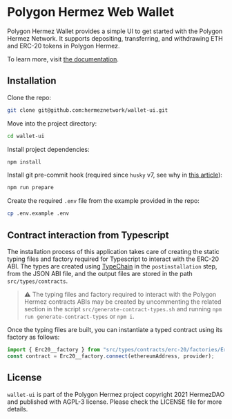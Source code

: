 # Polygon Hermez Web Wallet

Polygon Hermez Wallet provides a simple UI to get started with the Polygon Hermez Network. It supports depositing, transferring, and withdrawing ETH and ERC-20 tokens in Polygon Hermez.

To learn more, visit [the documentation](https://docs.hermez.io/#/users/hermez-wallet).

## Installation

Clone the repo:

```sh
git clone git@github.com:hermeznetwork/wallet-ui.git
```

Move into the project directory:

```sh
cd wallet-ui
```

Install project dependencies:

```sh
npm install
```

Install git pre-commit hook (required since `husky` v7, see why in [this article](https://blog.typicode.com/husky-git-hooks-autoinstall)):

```sh
npm run prepare
```

Create the required `.env` file from the example provided in the repo:

```sh
cp .env.example .env
```

## Contract interaction from Typescript

The installation process of this application takes care of creating the static typing files and factory required for Typescript to interact with the ERC-20 ABI.
The types are created using [TypeChain](https://github.com/dethcrypto/TypeChain) in the `postinstallation` step, from the JSON ABI file, and the output
files are stored in the path `src/types/contracts`.

> :warning: The typing files and factory required to interact with the Polygon Hermez contracts ABIs may be created by uncommenting the related section in the script `src/generate-contract-types.sh` and running `npm run generate-contract-types` or `npm i`.

Once the typing files are built, you can instantiate a typed contract using its factory as follows:

```typescript
import { Erc20__factory } from "src/types/contracts/erc-20/factories/Erc20__factory";
const contract = Erc20__factory.connect(ethereumAddress, provider);
```

## License

`wallet-ui` is part of the Polygon Hermez project copyright 2021 HermezDAO and published with AGPL-3 license. Please check the LICENSE file for more details.

